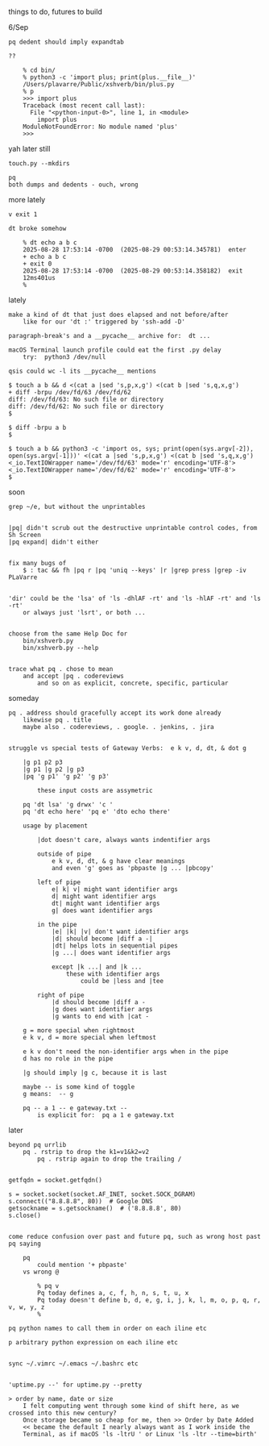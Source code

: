 things to do, futures to build

6/Sep

    pq dedent should imply expandtab

    ??

        % cd bin/
        % python3 -c 'import plus; print(plus.__file__)'
        /Users/plavarre/Public/xshverb/bin/plus.py
        % p
        >>> import plus
        Traceback (most recent call last):
          File "<python-input-0>", line 1, in <module>
            import plus
        ModuleNotFoundError: No module named 'plus'
        >>>

yah later still

    touch.py --mkdirs

    pq
    both dumps and dedents - ouch, wrong

more lately

    v exit 1

    dt broke somehow

        % dt echo a b c
        2025-08-28 17:53:14 -0700  (2025-08-29 00:53:14.345781)  enter
        + echo a b c
        + exit 0
        2025-08-28 17:53:14 -0700  (2025-08-29 00:53:14.358182)  exit
        12ms401us
        %

lately

    make a kind of dt that just does elapsed and not before/after
        like for our 'dt :' triggered by 'ssh-add -D'

    paragraph-break's and a __pycache__ archive for:  dt ...

    macOS Terminal launch profile could eat the first .py delay
        try:  python3 /dev/null

    qsis could wc -l its __pycache__ mentions

    $ touch a b && d <(cat a |sed 's,p,x,g') <(cat b |sed 's,q,x,g')
    + diff -brpu /dev/fd/63 /dev/fd/62
    diff: /dev/fd/63: No such file or directory
    diff: /dev/fd/62: No such file or directory
    $

    $ diff -brpu a b
    $

    $ touch a b && python3 -c 'import os, sys; print(open(sys.argv[-2]), open(sys.argv[-1]))' <(cat a |sed 's,p,x,g') <(cat b |sed 's,q,x,g')
    <_io.TextIOWrapper name='/dev/fd/63' mode='r' encoding='UTF-8'> <_io.TextIOWrapper name='/dev/fd/62' mode='r' encoding='UTF-8'>
    $

soon


    grep ~/e, but without the unprintables


    |pq| didn't scrub out the destructive unprintable control codes, from Sh Screen
    |pq expand| didn't either


    fix many bugs of
        $ : tac && fh |pq r |pq 'uniq --keys' |r |grep press |grep -iv PLaVarre


    'dir' could be the 'lsa' of 'ls -dhlAF -rt' and 'ls -hlAF -rt' and 'ls -rt'
        or always just 'lsrt', or both ...


    choose from the same Help Doc for
        bin/xshverb.py
        bin/xshverb.py --help


    trace what pq . chose to mean
        and accept |pq . codereviews
            and so on as explicit, concrete, specific, particular


someday


    pq . address should gracefully accept its work done already
        likewise pq . title
        maybe also . codereviews, . google. . jenkins, . jira


    struggle vs special tests of Gateway Verbs:  e k v, d, dt, & dot g

        |g p1 p2 p3
        |g p1 |g p2 |g p3
        |pq 'g p1' 'g p2' 'g p3'

            these input costs are assymetric

        pq 'dt lsa' 'g drwx' 'c '
        pq 'dt echo here' 'pq e' 'dto echo there'

        usage by placement

            |dot doesn't care, always wants indentifier args

            outside of pipe
                e k v, d, dt, & g have clear meanings
                and even 'g' goes as 'pbpaste |g ... |pbcopy'

            left of pipe
                e| k| v| might want identifier args
                d| might want identifier args
                dt| might want identifier args
                g| does want identifier args

            in the pipe
                |e| |k| |v| don't want identifier args
                |d| should become |diff a -|
                |dt| helps lots in sequential pipes
                |g ...| does want identifier args

                except |k ...| and |k ...
                    these with identifier args
                        could be |less and |tee

            right of pipe
                |d should become |diff a -
                |g does want identifier args
                |g wants to end with |cat -

        g = more special when rightmost
        e k v, d = more special when leftmost

        e k v don't need the non-identifier args when in the pipe
        d has no role in the pipe

        |g should imply |g c, because it is last

        maybe -- is some kind of toggle
        g means:  -- g

        pq -- a 1 -- e gateway.txt --
            is explicit for:  pq a 1 e gateway.txt


later


    beyond pq urrlib
        pq . rstrip to drop the k1=v1&k2=v2
            pq . rstrip again to drop the trailing /


    getfqdn = socket.getfqdn()

    s = socket.socket(socket.AF_INET, socket.SOCK_DGRAM)
    s.connect(("8.8.8.8", 80))  # Google DNS
    getsockname = s.getsockname()  # ('8.8.8.8', 80)
    s.close()


    come reduce confusion over past and future pq, such as wrong host past pq saying

        pq
            could mention '+ pbpaste'
        vs wrong @

            % pq v
            Pq today defines a, c, f, h, n, s, t, u, x
            Pq today doesn't define b, d, e, g, i, j, k, l, m, o, p, q, r, v, w, y, z
            %

    pq python names to call them in order on each iline etc

    p arbitrary python expression on each iline etc


    sync ~/.vimrc ~/.emacs ~/.bashrc etc


    'uptime.py --' for uptime.py --pretty

    > order by name, date or size
        I felt computing went through some kind of shift here, as we crossed into this new century?
        Once storage became so cheap for me, then >> Order by Date Added
        << became the default I nearly always want as I work inside the
        Terminal, as if macOS 'ls -ltrU ' or Linux 'ls -ltr --time=birth'
